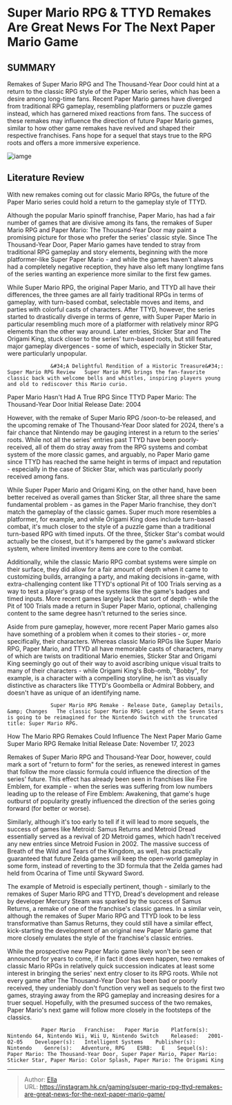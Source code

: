 # Super Mario RPG &amp; TTYD Remakes Are Great News For The Next Paper Mario Game


## SUMMARY 



  Remakes of Super Mario RPG and The Thousand-Year Door could hint at a return to the classic RPG style of the Paper Mario series, which has been a desire among long-time fans.   Recent Paper Mario games have diverged from traditional RPG gameplay, resembling platformers or puzzle games instead, which has garnered mixed reactions from fans.   The success of these remakes may influence the direction of future Paper Mario games, similar to how other game remakes have revived and shaped their respective franchises. Fans hope for a sequel that stays true to the RPG roots and offers a more immersive experience.  

![iamge](https://static1.srcdn.com/wordpress/wp-content/uploads/2023/11/super-mario-rpg-ttyd-remakes-are-great-news-for-the-next-paper-mario-game.jpg)

## Literature Review

With new remakes coming out for classic Mario RPGs, the future of the Paper Mario series could hold a return to the gameplay style of TTYD.




Although the popular Mario spinoff franchise, Paper Mario, has had a fair number of games that are divisive among its fans, the remakes of Super Mario RPG and Paper Mario: The Thousand-Year Door may paint a promising picture for those who prefer the series&#39; classic style. Since The Thousand-Year Door, Paper Mario games have tended to stray from traditional RPG gameplay and story elements, beginning with the more platformer-like Super Paper Mario - and while the games haven&#39;t always had a completely negative reception, they have also left many longtime fans of the series wanting an experience more similar to the first few games.




While Super Mario RPG, the original Paper Mario, and TTYD all have their differences, the three games are all fairly traditional RPGs in terms of gameplay, with turn-based combat, selectable moves and items, and parties with colorful casts of characters. After TTYD, however, the series started to drastically diverge in terms of genre, with Super Paper Mario in particular resembling much more of a platformer with relatively minor RPG elements than the other way around. Later entries, Sticker Star and The Origami King, stuck closer to the series&#39; turn-based roots, but still featured major gameplay divergences - some of which, especially in Sticker Star, were particularly unpopular.

                  &#34;A Delightful Rendition of a Historic Treasure&#34;: Super Mario RPG Review   Super Mario RPG brings the fan-favorite classic back with welcome bells and whistles, inspiring players young and old to rediscover this Mario curio.   


 Paper Mario Hasn&#39;t Had A True RPG Since TTYD 
Paper Mario: The Thousand-Year Door Initial Release Date: 2004
         




However, with the remake of Super Mario RPG /soon-to-be released, and the upcoming remake of The Thousand-Year Door slated for 2024, there&#39;s a fair chance that Nintendo may be gauging interest in a return to the series&#39; roots. While not all the series&#39; entries past TTYD have been poorly-received, all of them do stray away from the RPG systems and combat system of the more classic games, and arguably, no Paper Mario game since TTYD has reached the same height in terms of impact and reputation - especially in the case of Sticker Star, which was particularly poorly received among fans.

While Super Paper Mario and Origami King, on the other hand, have been better received as overall games than Sticker Star, all three share the same fundamental problem - as games in the Paper Mario franchise, they don&#39;t match the gameplay of the classic games. Super much more resembles a platformer, for example, and while Origami King does include turn-based combat, it&#39;s much closer to the style of a puzzle game than a traditional turn-based RPG with timed inputs. Of the three, Sticker Star&#39;s combat would actually be the closest, but it&#39;s hampered by the game&#39;s awkward sticker system, where limited inventory items are core to the combat.




Additionally, while the classic Mario RPG combat systems were simple on their surface, they did allow for a fair amount of depth when it came to customizing builds, arranging a party, and making decisions in-game, with extra-challenging content like TTYD&#39;s optional Pit of 100 Trials serving as a way to test a player&#39;s grasp of the systems like the game&#39;s badges and timed inputs. More recent games largely lack that sort of depth - while the Pit of 100 Trials made a return in Super Paper Mario, optional, challenging content to the same degree hasn&#39;t returned to the series since.

Aside from pure gameplay, however, more recent Paper Mario games also have something of a problem when it comes to their stories - or, more specifically, their characters. Whereas classic Mario RPGs like Super Mario RPG, Paper Mario, and TTYD all have memorable casts of characters, many of which are twists on traditional Mario enemies, Sticker Star and Origami King seemingly go out of their way to avoid ascribing unique visual traits to many of their characters - while Origami King&#39;s Bob-omb, &#34;Bobby&#34;, for example, is a character with a compelling storyline, he isn&#39;t as visually distinctive as characters like TTYD&#39;s Goombella or Admiral Bobbery, and doesn&#39;t have as unique of an identifying name.




                  Super Mario RPG Remake - Release Date, Gameplay Details, &amp; Changes   The classic Super Mario RPG: Legend of the Seven Stars is going to be reimagined for the Nintendo Switch with the truncated title: Super Mario RPG.   



 How The Mario RPG Remakes Could Influence The Next Paper Mario Game 
Super Mario RPG Remake Initial Release Date: November 17, 2023
         

Remakes of Super Mario RPG and Thousand-Year Door, however, could mark a sort of &#34;return to form&#34; for the series, as renewed interest in games that follow the more classic formula could influence the direction of the series&#39; future. This effect has already been seen in franchises like Fire Emblem, for example - when the series was suffering from low numbers leading up to the release of Fire Emblem: Awakening, that game&#39;s huge outburst of popularity greatly influenced the direction of the series going forward (for better or worse).




Similarly, although it&#39;s too early to tell if it will lead to more sequels, the success of games like Metroid: Samus Returns and Metroid Dread essentially served as a revival of 2D Metroid games, which hadn&#39;t received any new entries since Metroid Fusion in 2002. The massive success of Breath of the Wild and Tears of the Kingdom, as well, has practically guaranteed that future Zelda games will keep the open-world gameplay in some form, instead of reverting to the 3D formula that the Zelda games had held from Ocarina of Time until Skyward Sword.

The example of Metroid is especially pertinent, though - similarly to the remakes of Super Mario RPG and TTYD, Dread&#39;s development and release by developer Mercury Steam was sparked by the success of Samus Returns, a remake of one of the franchise&#39;s classic games. In a similar vein, although the remakes of Super Mario RPG and TTYD look to be less transformative than Samus Returns, they could still have a similar effect, kick-starting the development of an original new Paper Mario game that more closely emulates the style of the franchise&#39;s classic entries.




While the prospective new Paper Mario game likely won&#39;t be seen or announced for years to come, if in fact it does even happen, two remakes of classic Mario RPGs in relatively quick succession indicates at least some interest in bringing the series&#39; next entry closer to its RPG roots. While not every game after The Thousand-Year Door has been bad or poorly received, they undeniably don&#39;t function very well as sequels to the first two games, straying away from the RPG gameplay and increasing desires for a truer sequel. Hopefully, with the presumed success of the two remakes, Paper Mario&#39;s next game will follow more closely in the footsteps of the classics.

               Paper Mario   Franchise:   Paper Mario    Platform(s):   Nintendo 64, Nintendo Wii, Wii U, Nintendo Switch    Released:   2001-02-05    Developer(s):   Intelligent Systems    Publisher(s):   Nintendo    Genre(s):   Adventure, RPG    ESRB:   E    Sequel(s):   Paper Mario: The Thousand-Year Door, Super Paper Mario, Paper Mario: Sticker Star, Paper Mario: Color Splash, Paper Mario: The Origami King      

---

> Author: [Ella](https://instagram.hk.cn/)  
> URL: https://instagram.hk.cn/gaming/super-mario-rpg-ttyd-remakes-are-great-news-for-the-next-paper-mario-game/  

